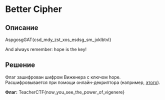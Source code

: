 # Better Cipher

## Описание

AspgosgGAT{csd_mdy_zst_xos_esdsg_sm_jxklbtvl}

And always remember: hope is the key!

## Решение

Флаг зашифрован шифром Виженера с ключом hope. Расшифровывается при помощи онлайн-декриптора (например, [этого](https://www.dcode.fr/vigenere-cipher)).

**Флаг:** TeacherCTF{now_you_see_the_power_of_vigenere}

